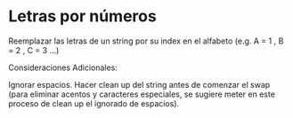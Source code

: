 # Letras por números
Reemplazar las letras de un string por su index en el alfabeto (e.g. A = 1 , B = 2 , C = 3 ...)

Consideraciones Adicionales:

Ignorar espacios.
Hacer clean up del string antes de comenzar el swap (para eliminar acentos y caracteres especiales, se sugiere meter en este proceso de clean up el ignorado de espacios).